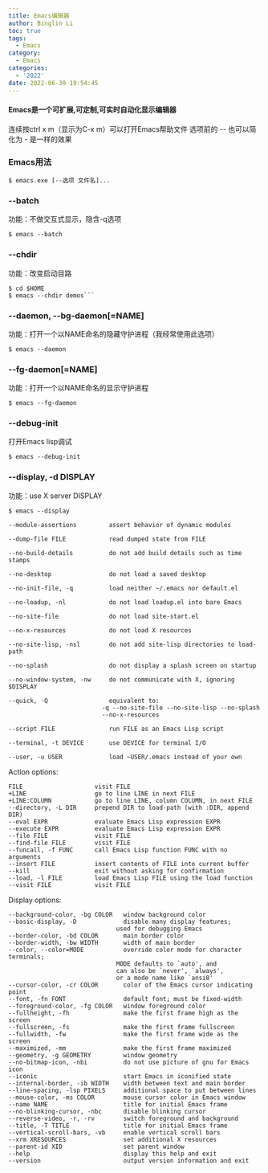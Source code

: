 ```yaml
---
title: Emacs编辑器
author: Binglin Li
toc: true
tags:
  - Emacs
category:
  - Emacs
categories:
  - '2022'
date: 2022-06-30 19:54:45
---
```


#### Emacs是一个可扩展,可定制,可实时自动化显示编辑器

连续按ctrl x m（显示为C-x m）可以打开Emacs帮助文件
选项前的 -- 也可以简化为 - 是一样的效果

### Emacs用法

	$ emacs.exe [--选项 文件名]...

### --batch
功能：不做交互式显示，隐含-q选项

	$ emacs --batch

### --chdir
功能：改变启动目路

	$ cd $HOME
	$ emacs --chdir demos```

### --daemon, --bg-daemon[=NAME]
功能：打开一个以NAME命名的隐藏守护进程（我经常使用此选项）

	$ emacs --daemon

<!-- more -->


### --fg-daemon[=NAME]
功能：打开一个以NAME命名的显示守护进程

	$ emacs --fg-daemon

### --debug-init
打开Emacs lisp调试

	$ emacs --debug-init


### --display, -d DISPLAY
功能：use X server DISPLAY

	$ emacs --display

	--module-assertions         assert behavior of dynamic modules

	--dump-file FILE            read dumped state from FILE

	--no-build-details          do not add build details such as time stamps

	--no-desktop                do not load a saved desktop

	--no-init-file, -q          load neither ~/.emacs nor default.el

	--no-loadup, -nl            do not load loadup.el into bare Emacs

	--no-site-file              do not load site-start.el

	--no-x-resources            do not load X resources

	--no-site-lisp, -nsl        do not add site-lisp directories to load-path

	--no-splash                 do not display a splash screen on startup

	--no-window-system, -nw     do not communicate with X, ignoring $DISPLAY

	--quick, -Q                 equivalent to:
                              -q --no-site-file --no-site-lisp --no-splash
                              --no-x-resources

	--script FILE               run FILE as an Emacs Lisp script

	--terminal, -t DEVICE       use DEVICE for terminal I/O

	--user, -u USER             load ~USER/.emacs instead of your own

Action options:

	FILE                    visit FILE
	+LINE                   go to line LINE in next FILE
	+LINE:COLUMN            go to line LINE, column COLUMN, in next FILE
	--directory, -L DIR     prepend DIR to load-path (with :DIR, append DIR)
	--eval EXPR             evaluate Emacs Lisp expression EXPR
	--execute EXPR          evaluate Emacs Lisp expression EXPR
	--file FILE             visit FILE
	--find-file FILE        visit FILE
	--funcall, -f FUNC      call Emacs Lisp function FUNC with no arguments
	--insert FILE           insert contents of FILE into current buffer
	--kill                  exit without asking for confirmation
	--load, -l FILE         load Emacs Lisp FILE using the load function
	--visit FILE            visit FILE

Display options:

	--background-color, -bg COLOR   window background color
	--basic-display, -D             disable many display features;
                                  used for debugging Emacs
	--border-color, -bd COLOR       main border color
	--border-width, -bw WIDTH       width of main border
	--color, --color=MODE           override color mode for character terminals;
                                  MODE defaults to `auto', and
                                  can also be `never', `always',
                                  or a mode name like `ansi8'
	--cursor-color, -cr COLOR       color of the Emacs cursor indicating point
	--font, -fn FONT                default font; must be fixed-width
	--foreground-color, -fg COLOR   window foreground color
	--fullheight, -fh               make the first frame high as the screen
	--fullscreen, -fs               make the first frame fullscreen
	--fullwidth, -fw                make the first frame wide as the screen
	--maximized, -mm                make the first frame maximized
	--geometry, -g GEOMETRY         window geometry
	--no-bitmap-icon, -nbi          do not use picture of gnu for Emacs icon
	--iconic                        start Emacs in iconified state
	--internal-border, -ib WIDTH    width between text and main border
	--line-spacing, -lsp PIXELS     additional space to put between lines
	--mouse-color, -ms COLOR        mouse cursor color in Emacs window
	--name NAME                     title for initial Emacs frame
	--no-blinking-cursor, -nbc      disable blinking cursor
	--reverse-video, -r, -rv        switch foreground and background
	--title, -T TITLE               title for initial Emacs frame
	--vertical-scroll-bars, -vb     enable vertical scroll bars
	--xrm XRESOURCES                set additional X resources
	--parent-id XID                 set parent window
	--help                          display this help and exit
	--version                       output version information and exit
